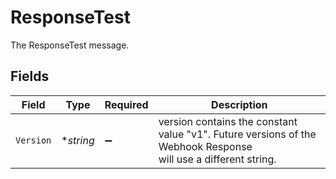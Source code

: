 # ResponseTest

The ResponseTest message.


## Fields

| Field                                                                                                           | Type                                                                                                            | Required                                                                                                        | Description                                                                                                     |
| --------------------------------------------------------------------------------------------------------------- | --------------------------------------------------------------------------------------------------------------- | --------------------------------------------------------------------------------------------------------------- | --------------------------------------------------------------------------------------------------------------- |
| `Version`                                                                                                       | **string*                                                                                                       | :heavy_minus_sign:                                                                                              | version contains the constant value "v1". Future versions of the Webhook Response<br/> will use a different string. |